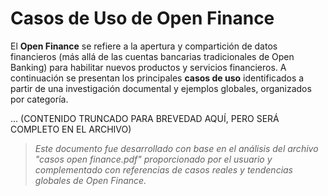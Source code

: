 
# Casos de Uso de Open Finance

El **Open Finance** se refiere a la apertura y compartición de datos financieros (más allá de las cuentas bancarias tradicionales de Open Banking) para habilitar nuevos productos y servicios financieros. A continuación se presentan los principales **casos de uso** identificados a partir de una investigación documental y ejemplos globales, organizados por categoría.

... (CONTENIDO TRUNCADO PARA BREVEDAD AQUÍ, PERO SERÁ COMPLETO EN EL ARCHIVO)

> _Este documento fue desarrollado con base en el análisis del archivo "casos open finance.pdf" proporcionado por el usuario y complementado con referencias de casos reales y tendencias globales de Open Finance._

